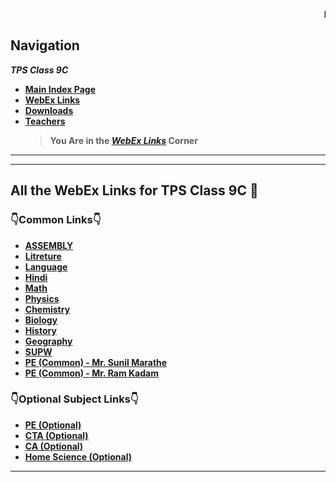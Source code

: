 <marquee behavior="scroll" direction="left"><strong>EXAMS FROM 19th JULY!!  !!STAY STRONG!!</strong></marquee>
## Navigation
***TPS Class 9C***
- [**Main Index Page**](https://v1s1t0r999.github.io/TPSClass9C/index)
- [**WebEx Links**](https://v1s1t0r999.github.io/TPSClass9C/WebEx_Links)
- [**Downloads**](https://v1s1t0r999.github.io/TPSClass9C/downloads)
- [**Teachers**](https://v1s1t0r999.github.io/TPSClass9C/Teachers)
    > **You Are in the [_WebEx Links_](https://v1s1t0r999.github.io/TPSClass9C/WebEx_Links) Corner**


---
---

## All the WebEx Links for TPS Class 9C 🔗

### 👇Common Links👇
- [**ASSEMBLY**](https://meet97.webex.com/meet/Roohi.S)
- [**Litreture**](https://meet96.webex.com/meet/RupeshDalvi)
- [**Language**](https://meet97.webex.com/meet/RuchiraRastogi)
- [**Hindi**](https://meet97.webex.com/meet/JYOTSNA-AY21)
- [**Math**](https://meet97.webex.com/meet/Roohi.S)
- [**Physics**](https://meet96.webex.com/meet/GeetaShrivastav)
- [**Chemistry**](https://meet96.webex.com/meet/neepa.mehta)
- [**Biology**](https://meet96.webex.com/meet/garimasingh)
- [**History**](https://meet96.webex.com/meet/pr1580983479)
- [**Geography**](https://meet97.webex.com/meet/shanthala)
- [**SUPW**](https://meet97.webex.com/meet/RuchiraRastogi)
- [**PE (Common) - Mr. Sunil Marathe**](https://meet96.webex.com/meet/pr1584286532)
- [**PE (Common) - Mr. Ram Kadam**](https://meet97.webex.com/meet/pr1580716916)

### 👇Optional Subject Links👇
- [**PE (Optional)**](https://meet96.webex.com/meet/pr1587247734)
- [**CTA (Optional)**](https://meet97.webex.com/meet/pr1589336946)
- [**CA	(Optional)**](https://meet96.webex.com/meet/SeethaJothi)
- [**Home Science (Optional)**](https://meet96.webex.com/meet/pr1589820885)


---

